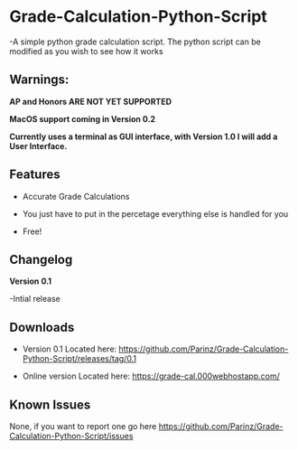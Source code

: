 # Grade-Calculation-Python-Script
-A simple python grade calculation script.
The python script can be modified as you wish to see how it works

## Warnings:

**AP and Honors ARE NOT YET SUPPORTED**


**MacOS support coming in Version 0.2**


**Currently uses a terminal as GUI interface, with Version 1.0 I will add a User Interface.**


## Features

- Accurate Grade Calculations


- You just have to put in the percetage everything else is handled for you


- Free!

## Changelog

**Version 0.1**

-Intial release

## Downloads
- Version 0.1 Located here:
    https://github.com/Parinz/Grade-Calculation-Python-Script/releases/tag/0.1
    
- Online version Located here:
    https://grade-cal.000webhostapp.com/
## Known Issues
None, if you want to report one go here https://github.com/Parinz/Grade-Calculation-Python-Script/issues

